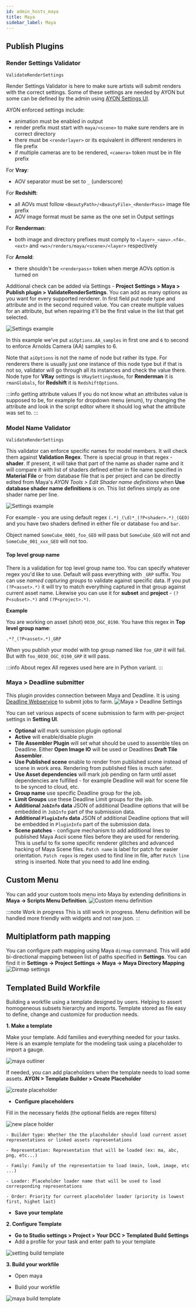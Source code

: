 ```yaml
---
id: admin_hosts_maya
title: Maya
sidebar_label: Maya
---
```


## Publish Plugins

### Render Settings Validator

`ValidateRenderSettings`

Render Settings Validator is here to make sure artists will submit renders with the correct settings. Some of these settings are needed by AYON but some can be defined by the admin using [AYON Settings UI](admin_settings.md).

AYON enforced settings include:

- animation must be enabled in output
- render prefix must start with `maya/<scene>` to make sure renders are in
correct directory
- there must be `<renderlayer>` or its equivalent in different renderers in
file prefix
- if multiple cameras are to be rendered, `<camera>` token must be in file prefix

For **Vray**:
- AOV separator must be set to `_` (underscore)

For **Redshift**:
- all AOVs must follow `<BeautyPath>/<BeautyFile>_<RenderPass>` image file prefix
- AOV image format must be same as the one set in Output settings

For **Renderman**:
- both image and directory prefixes must comply to `<layer>_<aov>.<f4>.<ext>` and `<ws>/renders/maya/<scene>/<layer>` respectively

For **Arnold**:
- there shouldn't be `<renderpass>` token when merge AOVs option is turned on

Additional check can be added via Settings - **Project Settings > Maya > Publish plugin > ValidateRenderSettings**.
You can add as many options as you want for every supported renderer. In first field put node type and attribute and in the second required value. You can create multiple values for an attribute, but when repairing it'll be the first value in the list that get selected.

![Settings example](assets/maya-admin_render_settings_validator.png)

In this example we've put `aiOptions.AA_samples` in first one and `6` to second to enforce
Arnolds Camera (AA) samples to 6.

Note that `aiOptions` is not the name of node but rather its type. For renderers there is usually
just one instance of this node type but if that is not so, validator will go through all its
instances and check the value there. Node type for **VRay** settings is `VRaySettingsNode`, for **Renderman**
it is `rmanGlobals`, for **Redshift** it is `RedshiftOptions`.

:::info getting attribute values
If you do not know what an attributes value is supposed to be, for example for dropdown menu (enum), try changing the attribute and look in the script editor where it should log what the attribute was set to.
:::

### Model Name Validator

`ValidateRenderSettings`

This validator can enforce specific names for model members. It will check them against **Validation Regex**.
There is special group in that regex - **shader**. If present, it will take that part of the name as shader name
and it will compare it with list of shaders defined either in file name specified in **Material File** or from
database file that is per project and can be directly edited from Maya's *AYON Tools > Edit Shader name definitions* when
**Use database shader name definitions** is on. This list defines simply as one shader name per line.

![Settings example](assets/maya-admin_model_name_validator.png)

For example - you are using default regex `(.*)_(\d)*_(?P<shader>.*)_(GEO)` and you have two shaders defined
in either file or database `foo` and `bar`.

Object named `SomeCube_0001_foo_GEO` will pass but `SomeCube_GEO` will not and `SomeCube_001_xxx_GEO` will not too.

#### Top level group name
There is a validation for top level group name too. You can specify whatever regex you'd like to use. Default will
pass everything with `_GRP` suffix. You can use *named capturing groups* to validate against specific data. If you
put `(?P<asset>.*)` it will try to match everything captured in that group against current asset name. Likewise you can
use it for **subset** and **project** - `(?P<subset>.*)` and `(?P<project>.*)`.

**Example**

You are working on asset (shot) `0030_OGC_0190`. You have this regex in **Top level group name**:
```regexp
.*?_(?P<asset>.*)_GRP
```

When you publish your model with top group named like `foo_GRP` it will fail. But with `foo_0030_OGC_0190_GRP` it will pass.

:::info About regex
All regexes used here are in Python variant.
:::

### Maya > Deadline submitter
This plugin provides connection between Maya and Deadline. It is using [Deadline Webservice](https://docs.thinkboxsoftware.com/products/deadline/10.0/1_User%20Manual/manual/web-service.html) to submit jobs to farm.
![Maya > Deadline Settings](assets/maya-admin_submit_maya_job_to_deadline.png)

You can set various aspects of scene submission to farm with per-project settings in **Setting UI**.

 - **Optional** will mark sumission plugin optional
 - **Active** will enable/disable plugin
 - **Tile Assembler Plugin** will set what should be used to assemble tiles on Deadline. Either **Open Image IO** will be used
or Deadlines **Draft Tile Assembler**.
 - **Use Published scene** enable to render from published scene instead of scene in work area. Rendering from published files is much safer.
 - **Use Asset dependencies** will mark job pending on farm until asset dependencies are fulfilled - for example Deadline will wait for scene file to be synced to cloud, etc.
 - **Group name** use specific Deadline group for the job.
 - **Limit Groups** use these Deadline Limit groups for the job.
 - **Additional `JobInfo` data** JSON of additional Deadline options that will be embedded in `JobInfo` part of the submission data.
 - **Additional `PluginInfo` data** JSON of additional Deadline options that will be embedded in `PluginInfo` part of the submission data.
 - **Scene patches** - configure mechanism to add additional lines to published Maya Ascii scene files before they are used for rendering.
This is useful to fix some specific renderer glitches and advanced hacking of Maya Scene files. `Patch name` is label for patch for easier orientation.
`Patch regex` is regex used to find line in file, after `Patch line` string is inserted. Note that you need to add line ending.

## Custom Menu
You can add your custom tools menu into Maya by extending definitions in **Maya -> Scripts Menu Definition**.
![Custom menu definition](assets/maya-admin_scriptsmenu.png)

:::note Work in progress
This is still work in progress. Menu definition will be handled more friendly with widgets and not
raw json.
:::

## Multiplatform path mapping
You can configure path mapping using Maya `dirmap` command. This will add bi-directional mapping between
list of paths specified in **Settings**. You can find it in **Settings -> Project Settings -> Maya -> Maya Directory Mapping**
![Dirmap settings](assets/maya-admin_dirmap_settings.png)

## Templated Build Workfile

Building a workfile using a template designed by users. Helping to assert homogeneous subsets hierarchy and imports. Template stored as file easy to define, change and customize for production needs.

 **1. Make a template**

Make your template. Add families and everything needed for your tasks. Here is an example template for the modeling task using a placeholder to import a gauge.

![maya outliner](assets/maya-workfile-outliner.png)

If needed, you can add placeholders when the template needs to load some assets. **AYON > Template Builder > Create Placeholder**

![create placeholder](assets/maya-create_placeholder.png)

- **Configure placeholders**

Fill in the necessary fields (the optional fields are regex filters)

![new place holder](assets/maya-placeholder_new.png)


    - Builder type: Whether the the placeholder should load current asset representations or linked assets representations

    - Representation: Representation that will be loaded (ex: ma, abc, png, etc...)

    - Family: Family of the representation to load (main, look, image, etc ...)

    - Loader: Placeholder loader name that will be used to load corresponding representations

    - Order: Priority for current placeholder loader (priority is lowest first, highet last)

- **Save your template**


 **2. Configure Template**

- **Go to Studio settings > Project > Your DCC > Templated Build Settings**
- Add a profile for your task and enter path to your template

![setting build template](assets/settings/template_build_workfile.png)

**3. Build your workfile**

- Open maya

- Build your workfile

![maya build template](assets/maya-build_workfile_from_template.png)